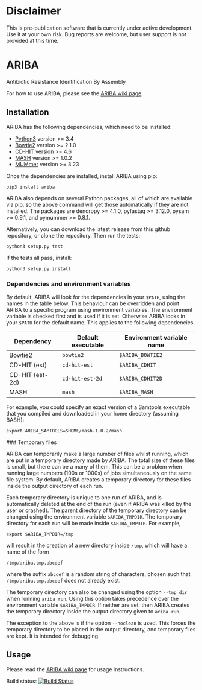 Disclaimer
==========

This is pre-publication software that is currently under active development.
Use it at your own risk. Bug reports are welcome, but
user support is not provided at this time.


ARIBA
=====

Antibiotic Resistance Identification By Assembly


For how to use ARIBA, please see the [ARIBA wiki page][ARIBA wiki].



Installation
------------

ARIBA has the following dependencies, which need to be installed:
  * [Python3][python] version >= 3.4
  * [Bowtie2][bowtie2] version >= 2.1.0
  * [CD-HIT][cdhit] version >= 4.6
  * [MASH][mash] version >= 1.0.2
  * [MUMmer][mummer] version >= 3.23


Once the dependencies are installed, install ARIBA using pip:

    pip3 install ariba

ARIBA also depends on several Python packages, all of which are available
via pip, so the above command will get those automatically if they
are not installed. The packages are dendropy >= 4.1.0,
pyfastaq >= 3.12.0, pysam >= 0.9.1, and pymummer >= 0.8.1.

Alternatively, you can download the latest release from this github repository,
or clone the repository. Then run the tests:

    python3 setup.py test

If the tests all pass, install:

    python3 setup.py install


### Dependencies and environment variables

By default, ARIBA will look for the dependencies in your `$PATH`, using
the names in the table below. This behaviour can be overridden and
point ARIBA to a specific program using environment variables.
The environment variable is checked first and is used if it is set.
Otherwise ARIBA looks in your `$PATH` for the default name. This applies
to the following dependencies.

| Dependency     |  Default executable    | Environment variable name |
|----------------|------------------------|---------------------------|
| Bowtie2        | `bowtie2`              | `$ARIBA_BOWTIE2`          |
| CD-HIT (est)   | `cd-hit-est`           | `$ARIBA_CDHIT`            |
| CD-HIT (est-2d)| `cd-hit-est-2d`        | `$ARIBA_CDHIT2D`          |
| MASH           | `mash`                 | `$ARIBA_MASH`             |


For example, you could specify an exact version of a Samtools executable
that you compiled and downloaded in your home directory (assuming BASH):

    export ARIBA_SAMTOOLS=$HOME/mash-1.0.2/mash


### Temporary files

ARIBA can temporarily make a large number of files whilst running, which
are put in a temporary directory made by ARIBA.  The total size of these
files is small, but there can be a many of them. This can be a
problem when running large numbers (100s or 1000s) of jobs simultaneously
on the same file system.
By default, ARIBA creates a temporary directory for these files
inside the output directory of each run.

Each temporary directory
is unique to one run of ARIBA, and is automatically deleted at the end
of the run (even if ARIBA was killed by the user or crashed).
The parent directory of the temporary
directory can be changed using the environment variable
`$ARIBA_TMPDIR`. The temporary directory for each run will be made
inside `$ARIBA_TMPDIR`. For example,

    export $ARIBA_TMPDIR=/tmp

will result in the creation of a new directory inside `/tmp`, which
will have a name of the form

    /tmp/ariba.tmp.abcdef

where the suffix `abcdef` is a random string of characters, chosen
such that `/tmp/ariba.tmp.abcdef` does not already exist.

The temporary directory can also be changed using the option
`--tmp_dir` when running `ariba run`. Using this option takes precedence
over the environment variable `$ARIBA_TMPDIR`. If neither are
set, then ARIBA creates the temporary directory inside
the output directory given to `ariba run`.

The exception to the above is if the option `--noclean` is used.
This forces the temporary directory to be placed in the output
directory, and temporary files are kept. It is intended for
debugging.



Usage
-----

Please read the [ARIBA wiki page][ARIBA wiki] for usage instructions.



Build status: [![Build Status](https://travis-ci.org/sanger-pathogens/ariba.svg?branch=master)](https://travis-ci.org/sanger-pathogens/ariba)


  [bowtie2]: http://bowtie-bio.sourceforge.net/bowtie2/index.shtml
  [cdhit]: http://weizhongli-lab.org/cd-hit/
  [ARIBA wiki]: https://github.com/sanger-pathogens/ariba/wiki
  [mash]: https://mash.readthedocs.io/en/latest/
  [mummer]: http://mummer.sourceforge.net/
  [python]: https://www.python.org/


